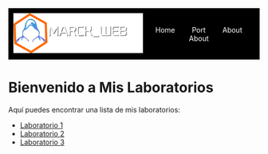 <!-- Cabecera HTML -->
<div style="display: flex; background-color: black; padding: 10px; align-items: center;">
    <div >
        <img src="img/image-1.png" alt="Logo" style="height: 80px;" />
    </div>
    <div style="flex: 2; text-align: center;">
        <a href="https://david-cics.onrender.com/" style="margin: 0 15px; text-decoration: none; color: white;">Home</a>
        <a href="https://david-cics.onrender.com/portfolio" style="margin: 0 15px; text-decoration: none; color: white;">Port</a>
        <a href="https://david-cics.onrender.com/about" style="margin: 0 15px; text-decoration: none; color: white;">About</a>
        <a href="https://marckweb.github.io/writeUps/AguaDeMayo/Maquina_agua_de_mayo.html" style="margin: 0 15px; text-decoration: none; color: white;">About</a>
    </div>
</div>

# Bienvenido a Mis Laboratorios

Aquí puedes encontrar una lista de mis laboratorios:

- [Laboratorio 1](/AguaDeMayo/Maquina_agua_de_mayo.md)
- [Laboratorio 2](/ing_social/ejericio2.md)
- [Laboratorio 3](laboratorio3.md)

